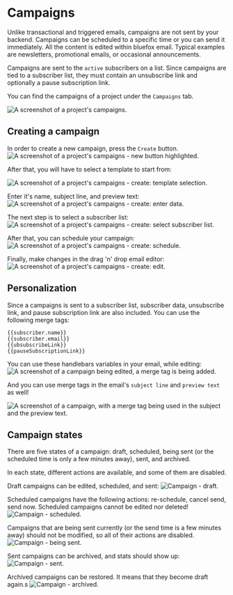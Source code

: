 # Campaigns

Unlike transactional and triggered emails, campaigns are not sent by your backend. Campaigns can be scheduled to a specific time or you can send it immediately. All the content is edited within bluefox email. Typical examples are newsletters, promotional emails, or occasional announcements.

Campaigns are sent to the `active` subscribers on a list. Since campaigns are tied to a subscriber list, they must contain an unsubscribe link and optionally a pause subscription link.

You can find the campaigns of a project under the `Campaigns` tab.

![A screenshot of a project's campaigns.](./project-campaigns.png)

## Creating a campaign

In order to create a new campaign, press the `Create` button.
![A screenshot of a project's campaigns - new button highlighted.](./project-campaigns-create-button.png)

After that, you will have to select a template to start from:

![A screenshot of a project's campaigns - create: template selection.](https://placehold.co/800x600/EEE/31343C)

Enter it's name, subject line, and preview text:
![A screenshot of a project's campaigns - create: enter data.](https://placehold.co/800x600/EEE/31343C)

The next step is to select a subscriber list:
![A screenshot of a project's campaigns - create: select subscriber list.](https://placehold.co/800x600/EEE/31343C)

After that, you can schedule your campaign:
![A screenshot of a project's campaigns - create: schedule.](https://placehold.co/800x600/EEE/31343C)

Finally, make changes in the drag 'n' drop email editor:
![A screenshot of a project's campaigns - create: edit.](https://placehold.co/800x600/EEE/31343C)

## Personalization

Since a campaigns is sent to a subscriber list, subscriber data, unsubscribe link, and pause subscription link are also included. You can use the following merge tags:
```
{{subscriber.name}}
{{subscriber.email}}
{{ubsubscribeLink}}
{{pauseSubscriptionLink}}
```

You can use these handlebars variables in your email, while editing:
![A screenshot of a campaign being edited, a merge tag is being added.](https://placehold.co/800x600/EEE/31343C)

And you can use merge tags in the email's `subject line` and `preview text` as well!

![A screenshot of a campaign, with a merge tag being used in the subject and the preview text.](https://placehold.co/800x600/EEE/31343C)

## Campaign states

There are five states of a campaign: draft, scheduled, being sent (or the scheduled time is only a few minutes away), sent, and archived.

In each state, different actions are available, and some of them are disabled.

Draft campaigns can be edited, scheduled, and sent:
![Campaign - draft.](./project-campaign-draft.png)

Scheduled campaigns have the following actions: re-schedule, cancel send, send now. Scheduled campaigns cannot be edited nor deleted!
![Campaign - scheduled.](./project-campaign-scheduled.png)

Campaigns that are being sent currently (or the send time is a few minutes away) should not be modified, so all of their actions are disabled.
![Campaign - being sent.](./project-campaign-being-sent.png)

Sent campaigns can be archived, and stats should show up:
![Campaign - sent.](./project-campaign-sent.png)

Archived campaigns can be restored. It means that they become draft again.s
![Campaign - archived.](./project-campaign-archived.png)
